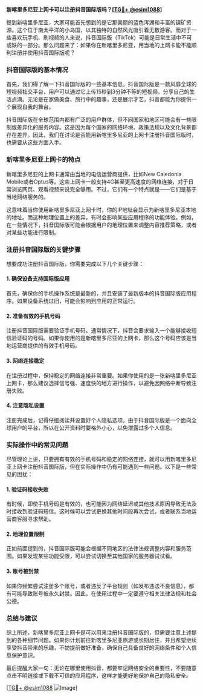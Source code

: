 **新喀里多尼亚上网卡可以注册抖音国际版吗？[[TG💪+ @esim1088](https://t.me/s/esim1088)]**

提到新喀里多尼亚，大家可能首先想到的是它那美丽的蓝色泻湖和丰富的镍矿资源。这个位于南太平洋的小岛国，以其独特的自然风光吸引着无数游客。而对于一些喜欢玩手机、刷视频的人来说，抖音国际版（TikTok）可能是日常生活中不可或缺的一部分。那么问题来了：如果你在新喀里多尼亚，用当地的上网卡能不能顺利注册并使用抖音国际版呢？

### 抖音国际版的基本情况

首先，我们得了解一下抖音国际版的一些基本信息。抖音国际版是一款风靡全球的短视频社交平台，用户可以通过它上传15秒到3分钟不等的短视频，分享自己的生活点滴。无论是在家做美食、旅行中的趣事，还是展示才艺，抖音都能为你提供一个展现自我的舞台。

抖音国际版在全球范围内都有广泛的用户群体，但不同国家和地区可能会有一些限制或差异化的服务内容。这是因为每个国家的网络环境、政策法规以及文化背景都存在差异。因此，我们在讨论是否能用新喀里多尼亚的上网卡注册抖音国际版时，也需要从这些方面入手。

### 新喀里多尼亚上网卡的特点

新喀里多尼亚的上网卡通常由当地的电信运营商提供，比如New Caledonia Mobile或者Optus等。这些上网卡一般支持4G甚至更高速度的网络连接，对于日常浏览网页、观看视频来说完全够用。不过，它们有一个特点就是——它们是基于当地网络服务的。

这意味着当你使用新喀里多尼亚上网卡时，你的IP地址会显示为新喀里多尼亚本地的地址。而这种地理位置上的差异，有时会影响某些应用程序的功能体验。例如，在一些情况下，抖音国际版可能会根据用户的地理位置来调整内容推荐策略，或者对某些功能进行限制。

### 注册抖音国际版的关键步骤

想要成功注册抖音国际版，你需要完成以下几个关键步骤：

#### 1. 确保设备支持国际版应用

首先，确保你的手机操作系统是最新的，并且安装了最新版本的抖音国际版应用程序。如果设备系统过旧，可能会影响到应用的正常运行。

#### 2. 准备有效的手机号码

注册抖音国际版需要验证手机号码。通常情况下，抖音会要求输入一个能够接收短信验证码的号码。如果你使用的是新喀里多尼亚的上网卡，那么这个号码应该是当地运营商提供的有效手机号码。

#### 3. 网络连接稳定

在注册过程中，保持稳定的网络连接非常重要。如果你使用的是一张新喀里多尼亚上网卡，那么建议选择信号强、速度快的地方进行操作，以避免因网络中断导致注册失败。

#### 4. 注意隐私设置

注册完成后，记得仔细阅读并设置好个人隐私选项。由于抖音国际版是一个面向全球用户的平台，所以在公开资料时要格外小心，以免泄露过多个人信息。

### 实际操作中的常见问题

尽管理论上讲，只要拥有有效的手机号码和稳定的网络连接，就可以用新喀里多尼亚上网卡注册抖音国际版，但在实际操作中仍有可能遇到一些问题。以下是一些常见的困扰：

#### 1. 验证码接收失败

有时候，即使手机号码是有效的，也可能因为网络延迟或其他技术原因导致无法及时接收到验证码短信。这时候可以尝试更换其他时间段再次尝试，或者联系当地运营商客服寻求帮助。

#### 2. 地理位置限制

正如前面提到的，抖音国际版可能会根据不同地区的法律法规调整内容和服务范围。如果发现某些功能受限，可以尝试切换至其他国家的服务器试试看。

#### 3. 账号被封禁

如果你频繁尝试注册多个账号，或者违反了平台规则（如发布违法不良信息），都有可能导致账号被永久封禁。因此，在使用过程中一定要遵守相关法律法规和社会公德。

### 总结与建议

综上所述，新喀里多尼亚上网卡是可以用来注册抖音国际版的，但需要注意上述提到的各种细节问题。如果你计划前往新喀里多尼亚旅游或长期居住，并且希望继续享受抖音带来的乐趣，不妨提前做好准备，确保自己具备良好的网络条件和个人信息保护意识。

最后提醒大家一句：无论在哪里使用抖音，都要牢记网络安全的重要性，不要随意点击不明链接或下载不可信的应用程序，这样才能更好地保护自己的隐私安全。

[[TG💪+ @esim1088](https://t.me/s/esim1088) ![Image](https://i.postimg.cc/4NQfJmqS/Snipaste-2025-05-13-00-14-12.png)]